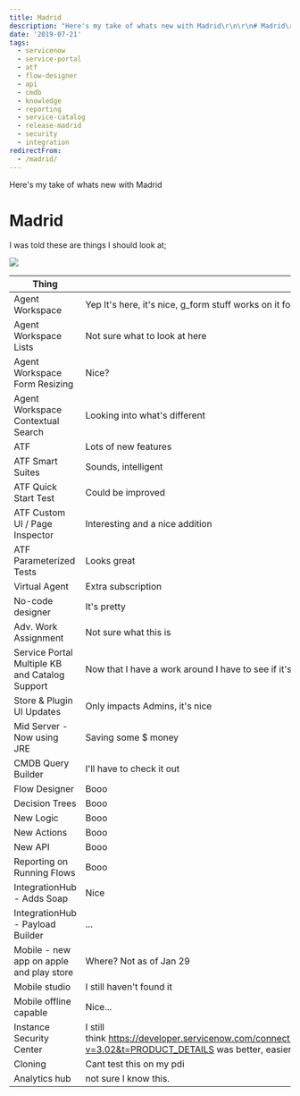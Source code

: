 ```yaml
---
title: Madrid
description: "Here's my take of whats new with Madrid\r\n\r\n# Madrid\r\n\r\nI was told these are things I should look at;\r\n\r\n!\r\n\r\n\r\n\r\n\r\n\r\n| Thing                                 ..."
date: '2019-07-21'
tags:
  - servicenow
  - service-portal
  - atf
  - flow-designer
  - api
  - cmdb
  - knowledge
  - reporting
  - service-catalog
  - release-madrid
  - security
  - integration
redirectFrom:
  - /madrid/
---
```


<!--StartFragment-->

Here's my take of whats new with Madrid

# Madrid

I was told these are things I should look at;

![](/assets/images/servicenow-madrid-release-review.png)

<!--EndFragment-->

<!--StartFragment-->

| Thing                                          | Comment                                                                                                                                                                 |
| ---------------------------------------------- | ----------------------------------------------------------------------------------------------------------------------------------------------------------------------- |
| Agent Workspace                                | Yep It's here, it's nice, g_form stuff works on it for mobile stuff                                                                                                     |
| Agent Workspace Lists                          | Not sure what to look at here                                                                                                                                           |
| Agent Workspace Form Resizing                  | Nice?                                                                                                                                                                   |
| Agent Workspace Contextual Search              | Looking into what's different                                                                                                                                           |
| ATF                                            | Lots of new features                                                                                                                                                    |
| ATF Smart Suites                               | Sounds, intelligent                                                                                                                                                     |
| ATF Quick Start Test                           | Could be improved                                                                                                                                                       |
| ATF Custom UI / Page Inspector                 | Interesting and a nice addition                                                                                                                                         |
| ATF Parameterized Tests                        | Looks great                                                                                                                                                             |
| Virtual Agent                                  | Extra subscription                                                                                                                                                      |
| No-code designer                               | It's pretty                                                                                                                                                             |
| Adv. Work Assignment                           | Not sure what this is                                                                                                                                                   |
| Service Portal Multiple KB and Catalog Support | Now that I have a work around I have to see if it's worth undoing it for this                                                                                           |
| Store & Plugin UI Updates                      | Only impacts Admins, it's nice                                                                                                                                          |
| Mid Server - Now using JRE                     | Saving some $ money                                                                                                                                                     |
| CMDB Query Builder                             | I'll have to check it out                                                                                                                                               |
| Flow Designer                                  | Booo                                                                                                                                                                    |
| Decision Trees                                 | Booo                                                                                                                                                                    |
| New Logic                                      | Booo                                                                                                                                                                    |
| New Actions                                    | Booo                                                                                                                                                                    |
| New API                                        | Booo                                                                                                                                                                    |
| Reporting on Running Flows                     | Booo                                                                                                                                                                    |
| IntegrationHub - Adds Soap                     | Nice                                                                                                                                                                    |
| IntegrationHub - Payload Builder               | ...                                                                                                                                                                     |
| Mobile - new app on apple and play store       | Where? Not as of Jan 29                                                                                                                                                 |
| Mobile studio                                  | I still haven't found it                                                                                                                                                |
| Mobile offline capable                         | Nice...                                                                                                                                                                 |
| Instance Security Center                       | I still think <https://developer.servicenow.com/connect.do#!/share/contents/7852853_security_best_practice_audit?v=3.02&t=PRODUCT_DETAILS> was better, easier to follow |
| Cloning                                        | Cant test this on my pdi                                                                                                                                                |
| Analytics hub                                  | not sure I know this.                                                                                                                                                   |

<!--EndFragment-->